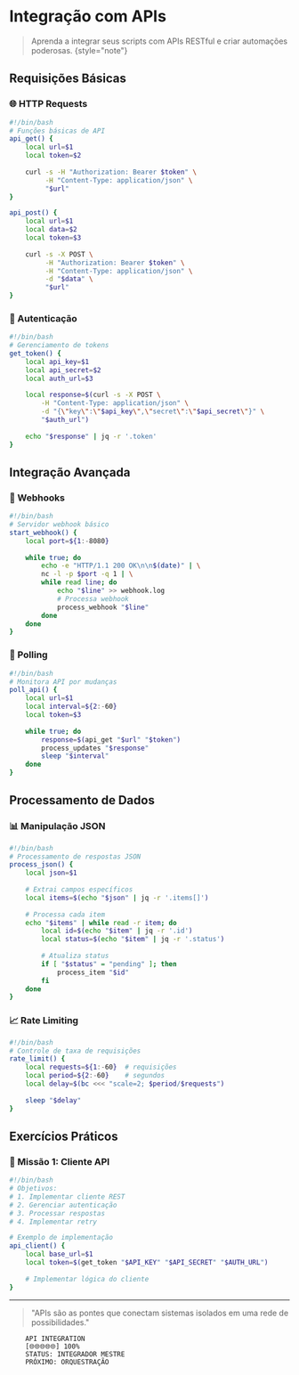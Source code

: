 # Integração com APIs

> Aprenda a integrar seus scripts com APIs RESTful e criar automações poderosas.
> {style="note"}

## Requisições Básicas

### 🌐 HTTP Requests
```bash
#!/bin/bash
# Funções básicas de API
api_get() {
    local url=$1
    local token=$2
    
    curl -s -H "Authorization: Bearer $token" \
         -H "Content-Type: application/json" \
         "$url"
}

api_post() {
    local url=$1
    local data=$2
    local token=$3
    
    curl -s -X POST \
         -H "Authorization: Bearer $token" \
         -H "Content-Type: application/json" \
         -d "$data" \
         "$url"
}
```

### 🔐 Autenticação
```bash
#!/bin/bash
# Gerenciamento de tokens
get_token() {
    local api_key=$1
    local api_secret=$2
    local auth_url=$3
    
    local response=$(curl -s -X POST \
        -H "Content-Type: application/json" \
        -d "{\"key\":\"$api_key\",\"secret\":\"$api_secret\"}" \
        "$auth_url")
    
    echo "$response" | jq -r '.token'
}
```

## Integração Avançada

### 📡 Webhooks
```bash
#!/bin/bash
# Servidor webhook básico
start_webhook() {
    local port=${1:-8080}
    
    while true; do
        echo -e "HTTP/1.1 200 OK\n\n$(date)" | \
        nc -l -p $port -q 1 | \
        while read line; do
            echo "$line" >> webhook.log
            # Processa webhook
            process_webhook "$line"
        done
    done
}
```

### 🔄 Polling
```bash
#!/bin/bash
# Monitora API por mudanças
poll_api() {
    local url=$1
    local interval=${2:-60}
    local token=$3
    
    while true; do
        response=$(api_get "$url" "$token")
        process_updates "$response"
        sleep "$interval"
    done
}
```

## Processamento de Dados

### 📊 Manipulação JSON
```bash
#!/bin/bash
# Processamento de respostas JSON
process_json() {
    local json=$1
    
    # Extrai campos específicos
    local items=$(echo "$json" | jq -r '.items[]')
    
    # Processa cada item
    echo "$items" | while read -r item; do
        local id=$(echo "$item" | jq -r '.id')
        local status=$(echo "$item" | jq -r '.status')
        
        # Atualiza status
        if [ "$status" = "pending" ]; then
            process_item "$id"
        fi
    done
}
```

### 📈 Rate Limiting
```bash
#!/bin/bash
# Controle de taxa de requisições
rate_limit() {
    local requests=${1:-60}  # requisições
    local period=${2:-60}    # segundos
    local delay=$(bc <<< "scale=2; $period/$requests")
    
    sleep "$delay"
}
```

## Exercícios Práticos

### 🎯 Missão 1: Cliente API
```bash
#!/bin/bash
# Objetivos:
# 1. Implementar cliente REST
# 2. Gerenciar autenticação
# 3. Processar respostas
# 4. Implementar retry

# Exemplo de implementação
api_client() {
    local base_url=$1
    local token=$(get_token "$API_KEY" "$API_SECRET" "$AUTH_URL")
    
    # Implementar lógica do cliente
}
```


---

> "APIs são as pontes que conectam sistemas isolados em uma rede de possibilidades."

```ascii
    API INTEGRATION
    [🌐🌐🌐🌐🌐] 100%
    STATUS: INTEGRADOR MESTRE
    PRÓXIMO: ORQUESTRAÇÃO
```